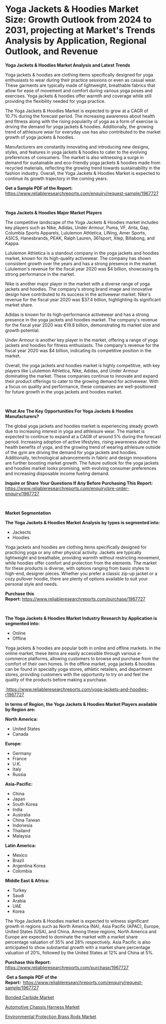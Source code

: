 <p><h1>Yoga Jackets & Hoodies Market Size: Growth Outlook from 2024 to 2031, projecting at Market's Trends Analysis by Application, Regional Outlook, and Revenue</h1></p><p><strong>Yoga Jackets & Hoodies Market Analysis and Latest Trends</strong></p>
<p><p>Yoga jackets & hoodies are clothing items specifically designed for yoga enthusiasts to wear during their practice sessions or even as casual wear. These garments are typically made of lightweight, breathable fabrics that allow for ease of movement and comfort during various yoga poses and exercises. Yoga jackets & hoodies offer warmth and coverage while still providing the flexibility needed for yoga practice.</p><p>The Yoga Jackets & Hoodies Market is expected to grow at a CAGR of 10.7% during the forecast period. The increasing awareness about health and fitness along with the rising popularity of yoga as a form of exercise is driving the demand for yoga jackets & hoodies. Additionally, the growing trend of athleisure wear for everyday use has also contributed to the market growth of yoga jackets & hoodies.</p><p>Manufacturers are constantly innovating and introducing new designs, styles, and features in yoga jackets & hoodies to cater to the evolving preferences of consumers. The market is also witnessing a surge in demand for sustainable and eco-friendly yoga jackets & hoodies made from recycled materials, reflecting the growing trend towards sustainability in the fashion industry. Overall, the Yoga Jackets & Hoodies Market is expected to continue its growth trajectory in the coming years.</p></p>
<p><strong>Get a Sample PDF of the Report:&nbsp;</strong> <a href="https://www.reliableresearchreports.com/enquiry/request-sample/1967727">https://www.reliableresearchreports.com/enquiry/request-sample/1967727</a></p>
<p>&nbsp;</p>
<p><strong>Yoga Jackets & Hoodies Major Market Players</strong></p>
<p><p>The competitive landscape of the Yoga Jackets & Hoodies market includes key players such as Nike, Adidas, Under Armour, Puma, VF, Anta, Gap, Columbia Sports Apparels, Lululemon Athletica, LiNing, Amer Sports, ASICS, Hanesbrands, PEAK, Ralph Lauren, 361sport, Xtep, Billabong, and Kappa.</p><p>Lululemon Athletica is a standout company in the yoga jackets and hoodies market, known for its high-quality activewear. The company has shown consistent growth over the years and has a strong presence in the market. Lululemon's revenue for the fiscal year 2020 was $4 billion, showcasing its strong performance in the market.</p><p>Nike is another major player in the market with a diverse range of yoga jackets and hoodies. The company's strong brand image and innovative design have contributed to its success in the activewear market. Nike's revenue for the fiscal year 2020 was $37.4 billion, highlighting its significant market share.</p><p>Adidas is known for its high-performance activewear and has a strong presence in the yoga jackets and hoodies market. The company's revenue for the fiscal year 2020 was €19.8 billion, demonstrating its market size and growth potential.</p><p>Under Armour is another key player in the market, offering a range of yoga jackets and hoodies for fitness enthusiasts. The company's revenue for the fiscal year 2020 was $4 billion, indicating its competitive position in the market.</p><p>Overall, the yoga jackets and hoodies market is highly competitive, with key players like Lululemon Athletica, Nike, Adidas, and Under Armour dominating the market. These companies continue to innovate and expand their product offerings to cater to the growing demand for activewear. With a focus on quality and performance, these companies are well-positioned for future growth in the yoga jackets and hoodies market.</p></p>
<p>&nbsp;</p>
<p><strong>What Are The Key Opportunities For Yoga Jackets & Hoodies Manufacturers?</strong></p>
<p><p>The global yoga jackets and hoodies market is experiencing steady growth due to increasing interest in yoga and athleisure wear. The market is expected to continue to expand at a CAGR of around 5% during the forecast period. Increasing adoption of active lifestyles, rising awareness about the health benefits of yoga, and the growing trend of wearing athleisure outside of the gym are driving the demand for yoga jackets and hoodies. Additionally, technological advancements in fabric and design innovations are further boosting market growth. The future outlook for the yoga jackets and hoodies market looks promising, with evolving consumer preferences and increasing disposable income fueling demand.</p></p>
<p><strong>Inquire or Share Your Questions If Any Before Purchasing This Report:</strong> <a href="https://www.reliableresearchreports.com/enquiry/pre-order-enquiry/1967727">https://www.reliableresearchreports.com/enquiry/pre-order-enquiry/1967727</a></p>
<p>&nbsp;</p>
<p><strong>Market Segmentation</strong></p>
<p><strong>The Yoga Jackets & Hoodies Market Analysis by types is segmented into:</strong></p>
<p><ul><li>Jackects</li><li>Hoodies</li></ul></p>
<p><p>Yoga jackets and hoodies are clothing items specifically designed for practicing yoga or any other physical activity. Jackets are typically lightweight and breathable, providing warmth without restricting movement, while hoodies offer comfort and protection from the elements. The market for these products is diverse, with options ranging from basic styles to high-end, designer pieces. Whether you prefer a classic zip-up jacket or a cozy pullover hoodie, there are plenty of options available to suit your personal style and needs.</p></p>
<p><strong>Purchase this Report:&nbsp;</strong><a href="https://www.reliableresearchreports.com/purchase/1967727">https://www.reliableresearchreports.com/purchase/1967727</a></p>
<p>&nbsp;</p>
<p><strong>The Yoga Jackets & Hoodies Market Industry Research by Application is segmented into:</strong></p>
<p><ul><li>Online</li><li>Offline</li></ul></p>
<p><p>Yoga jackets & hoodies are popular both in online and offline markets. In the online market, these items are easily accessible through various e-commerce platforms, allowing customers to browse and purchase from the comfort of their own homes. In the offline market, yoga jackets & hoodies can be found in specialty yoga stores, athletic retailers, and department stores, providing customers with the opportunity to try on and feel the quality of the products before making a purchase.</p></p>
<p><a href="https://www.reliableresearchreports.com/yoga-jackets-and-hoodies-r1967727">&nbsp;https://www.reliableresearchreports.com/yoga-jackets-and-hoodies-r1967727</a></p>
<p><strong>In terms of Region, the Yoga Jackets & Hoodies Market Players available by Region are:</strong></p>
<p>
    <p> <strong> North America: </strong>
        <ul>
            <li>United States</li>
            <li>Canada</li>
        </ul>
        </p> 
    <p> <strong> Europe: </strong>
        <ul>
            <li>Germany</li>
            <li>France</li>
            <li>U.K.</li>
            <li>Italy</li>
            <li>Russia</li>
        </ul>
        </p> 
    <p> <strong> Asia-Pacific: </strong>
        <ul>
            <li>China</li>
            <li>Japan</li>
            <li>South Korea</li>
            <li>India</li>
            <li>Australia</li>
            <li>China Taiwan</li>
            <li>Indonesia</li>
            <li>Thailand</li>
            <li>Malaysia</li>
        </ul>
        </p> 
    <p> <strong> Latin America: </strong>
        <ul>
            <li>Mexico</li>
            <li>Brazil</li>
            <li>Argentina Korea</li>
            <li>Colombia</li>
        </ul>
        </p> 
    <p> <strong> Middle East & Africa: </strong>
        <ul>
            <li>Turkey</li>
            <li>Saudi</li>
            <li>Arabia</li>
            <li>UAE</li>
            <li>Korea</li>
        </ul>
    </p>
    </p>
<p><p>The Yoga Jackets & Hoodies market is expected to witness significant growth in regions such as North America (NA), Asia Pacific (APAC), Europe, United States (USA), and China. Among these regions, North America and Europe are expected to dominate the market with a market share percentage valuation of 35% and 28% respectively. Asia Pacific is also anticipated to show substantial growth with a market share percentage valuation of 20%, followed by the United States at 12% and China at 5%.</p></p>
<p><strong>Purchase this Report: </strong><a href="https://www.reliableresearchreports.com/purchase/1967727">https://www.reliableresearchreports.com/purchase/1967727</a></p>
<p>&nbsp;<strong>Get a Sample PDF of the Report:&nbsp;&nbsp;</strong><a href="https://www.reliableresearchreports.com/enquiry/request-sample/1967727">https://www.reliableresearchreports.com/enquiry/request-sample/1967727</a></p>
<p><strong></strong></p>
<p><p><a href="https://github.com/avakerr6577/Market-Research-Report-List-1/blob/main/bonded-carbide-market.md">Bonded Carbide Market</a></p><p><a href="https://github.com/courtnhaw34343/Market-Research-Report-List-1/blob/main/automotive-chassis-harness-market.md">Automotive Chassis Harness Market</a></p><p><a href="https://github.com/jackCarlson644/Market-Research-Report-List-1/blob/main/environmental-protection-brass-rods-market.md">Environmental Protection Brass Rods Market</a></p></p>